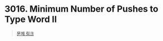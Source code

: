 # 3016. Minimum Number of Pushes to Type Word II

> [문제 링크](https://leetcode.com/problems/minimum-number-of-pushes-to-type-word-ii/description/?envType=daily-question&envId=2024-08-06)
